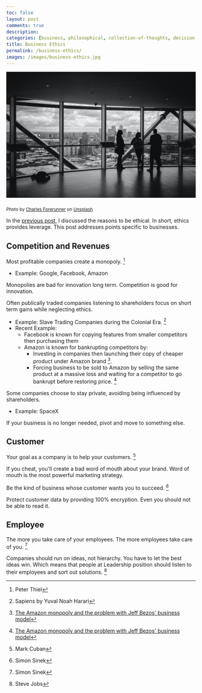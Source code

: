 ```yaml
---
toc: false
layout: post
comments: true
description:
categories: [business, philosophical, collection-of-thoughts, decision-making]
title: Business Ethics
permalink: /business-ethics/
images: /images/business-ethics.jpg
---
```

![](/images/business-ethics.jpg)

<sub style="user-select: auto;">Photo by <a href="https://unsplash.com/@charles_forerunner?utm_source=unsplash&amp;utm_medium=referral&amp;utm_content=creditCopyText" style="user-select: auto;">Charles Forerunner</a> on <a href="https://unsplash.com/s/photos/business?utm_source=unsplash&amp;utm_medium=referral&amp;utm_content=creditCopyText" style="user-select: auto;">Unsplash</a></sub>

In the [previous post](/why_ethics/), I discussed the reasons to be ethical. In short, ethics provides leverage. This post addresses points specific to businesses.

## Competition and Revenues

Most profitable companies create a monopoly. [^8]
- Example: Google, Facebook, Amazon

Monopolies are bad for innovation long term. Competition is good for innovation.

Often publically traded companies listening to shareholders focus on short term gains while neglecting ethics. 
- Example: Slave Trading Companies during the Colonial Era. [^10]
- Recent Example:
  - Facebook is known for copying features from smaller competitors then purchasing them
  - Amazon is known for bankrupting competitors by:
    - Investing in companies then launching their copy of cheaper product under Amazon brand [^3].
    - Forcing business to be sold to Amazon by selling the same product at a massive loss and waiting for a competitor to go bankrupt before restoring price. [^3]

Some companies choose to stay private, avoiding being influenced by shareholders.
- Example: SpaceX

If your business is no longer needed, pivot and move to something else.

## Customer

Your goal as a company is to help your customers. [^9]

If you cheat, you'll create a bad word of mouth about your brand. Word of mouth is the most powerful marketing strategy.

Be the kind of business whose customer wants you to succeed. [^1]

Protect customer data by providing 100% encryption. Even you should not be able to read it.

## Employee

The more you take care of your employees. The more employees take care of you. [^1]

Companies should run on ideas, not hierarchy. You have to let the best ideas win. Which means that people at Leadership position should listen to their employees and sort out solutions. [^2]

[^1]: Simon Sinek
[^2]: Steve Jobs
[^3]: [The Amazon monopoly and the problem with Jeff Bezos' business model](https://www.youtube.com/watch?v=pBffKzWECUQ)
[^4]: Jordan B Peterson
[^8]: Peter Thiel
[^9]: Mark Cuban
[^10]: Sapiens by Yuval Noah Harari
